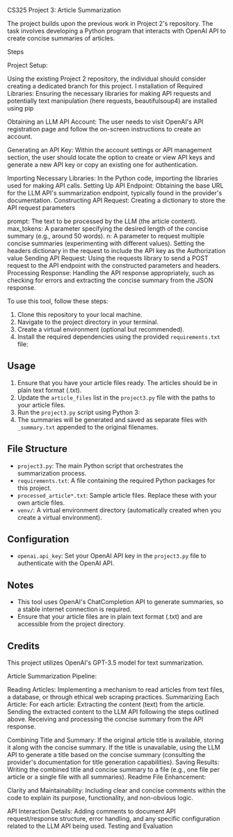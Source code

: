 
CS325 Project 3: Article Summarization

The project builds upon the previous work in Project 2's repository. The task involves developing a Python program that interacts with OpenAI API  to create concise summaries of articles.

Steps

Project Setup:

Using the existing Project 2 repository, the individual should consider creating a dedicated branch for this project.
I
nstallation of Required Libraries: Ensuring the necessary libraries for making API requests and potentially text manipulation (here requests, beautifulsoup4) are installed using pip 

Obtaining an LLM API Account:
The user needs to visit OpenAI's API registration page and follow the on-screen instructions to create an account.

Generating an API Key:
Within the account settings or API management section, the user should locate the option to create or view API keys and generate a new API key or copy an existing one for authentication.

Importing Necessary Libraries: In the Python code, importing the libraries used for making API calls.
Setting Up API Endpoint: Obtaining the base URL for the LLM API's summarization endpoint, typically found in the provider's documentation.
Constructing API Request:
Creating a dictionary to store the API request parameters

prompt: The text to be processed by the LLM (the article content).
max_tokens: A parameter specifying the desired length of the concise summary (e.g., around 50 words).
n: A parameter to request multiple concise summaries (experimenting with different values).
Setting the headers dictionary in the request to include the API key as the Authorization value 
Sending API Request: Using the requests library to send a POST request to the API endpoint with the constructed parameters and headers.
Processing Response: Handling the API response appropriately, such as checking for errors and extracting the concise summary from the JSON response.

To use this tool, follow these steps:

1. Clone this repository to your local machine.
2. Navigate to the project directory in your terminal.
3. Create a virtual environment (optional but recommended).
4. Install the required dependencies using the provided `requirements.txt` file:


## Usage

1. Ensure that you have your article files ready. The articles should be in plain text format (.txt).
2. Update the `article_files` list in the `project3.py` file with the paths to your article files.
3. Run the `project3.py` script using Python 3:
4. The summaries will be generated and saved as separate files with `_summary.txt` appended to the original filenames.

## File Structure

- `project3.py`: The main Python script that orchestrates the summarization process.
- `requirements.txt`: A file containing the required Python packages for this project.
- `processed_article*.txt`: Sample article files. Replace these with your own article files.
- `venv/`: A virtual environment directory (automatically created when you create a virtual environment).

## Configuration

- `openai.api_key`: Set your OpenAI API key in the `project3.py` file to authenticate with the OpenAI API.

## Notes

- This tool uses OpenAI's ChatCompletion API to generate summaries, so a stable internet connection is required.
- Ensure that your article files are in plain text format (.txt) and are accessible from the project directory.

## Credits

This project utilizes OpenAI's GPT-3.5 model for text summarization.




Article Summarization Pipeline:

Reading Articles: Implementing a mechanism to read articles from text files, a database, or through ethical web scraping practices.
Summarizing Each Article: For each article:
Extracting the content (text) from the article.
Sending the extracted content to the LLM API following the steps outlined above.
Receiving and processing the concise summary from the API response.

Combining Title and Summary:
If the original article title is available, storing it along with the concise summary.
If the title is unavailable, using the LLM API to generate a title based on the concise summary (consulting the provider's documentation for title generation capabilities).
Saving Results: Writing the combined title and concise summary to a file (e.g., one file per article or a single file with all summaries).
Readme File Enhancement:


Clarity and Maintainability: Including clear and concise comments within the code to explain its purpose, functionality, and non-obvious logic.

API Interaction Details: Adding comments to document API request/response structure, error handling, and any specific configuration related to the LLM API being used.
Testing and Evaluation

